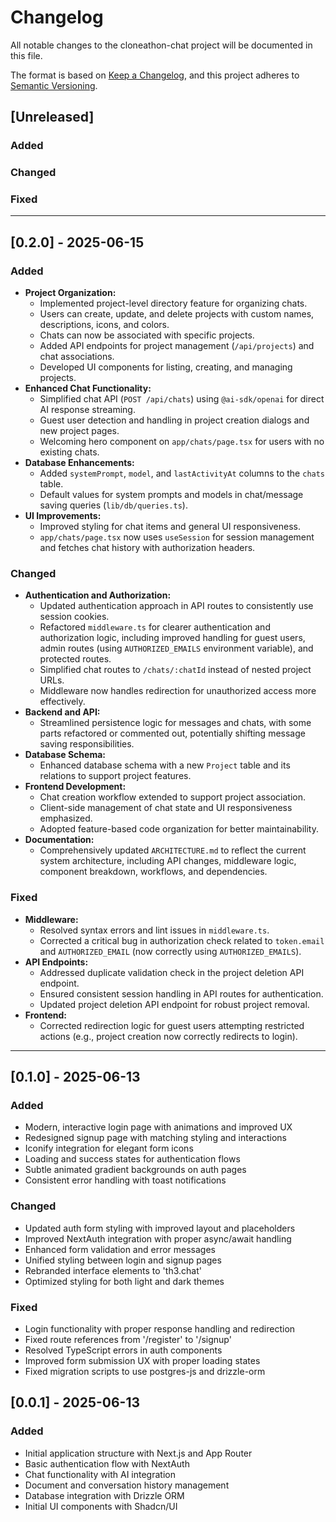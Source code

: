 # Changelog

All notable changes to the cloneathon-chat project will be documented in this file.

The format is based on [Keep a Changelog](https://keepachangelog.com/en/1.1.0/),
and this project adheres to [Semantic Versioning](https://semver.org/spec/v2.0.0.html).

## [Unreleased]

### Added

### Changed

### Fixed

---

## [0.2.0] - 2025-06-15

### Added
- **Project Organization:**
    - Implemented project-level directory feature for organizing chats.
    - Users can create, update, and delete projects with custom names, descriptions, icons, and colors.
    - Chats can now be associated with specific projects.
    - Added API endpoints for project management (`/api/projects`) and chat associations.
    - Developed UI components for listing, creating, and managing projects.
- **Enhanced Chat Functionality:**
    - Simplified chat API (`POST /api/chats`) using `@ai-sdk/openai` for direct AI response streaming.
    - Guest user detection and handling in project creation dialogs and new project pages.
    - Welcoming hero component on `app/chats/page.tsx` for users with no existing chats.
- **Database Enhancements:**
    - Added `systemPrompt`, `model`, and `lastActivityAt` columns to the `chats` table.
    - Default values for system prompts and models in chat/message saving queries (`lib/db/queries.ts`).
- **UI Improvements:**
    - Improved styling for chat items and general UI responsiveness.
    - `app/chats/page.tsx` now uses `useSession` for session management and fetches chat history with authorization headers.

### Changed
- **Authentication and Authorization:**
    - Updated authentication approach in API routes to consistently use session cookies.
    - Refactored `middleware.ts` for clearer authentication and authorization logic, including improved handling for guest users, admin routes (using `AUTHORIZED_EMAILS` environment variable), and protected routes.
    - Simplified chat routes to `/chats/:chatId` instead of nested project URLs.
    - Middleware now handles redirection for unauthorized access more effectively.
- **Backend and API:**
    - Streamlined persistence logic for messages and chats, with some parts refactored or commented out, potentially shifting message saving responsibilities.
- **Database Schema:**
    - Enhanced database schema with a new `Project` table and its relations to support project features.
- **Frontend Development:**
    - Chat creation workflow extended to support project association.
    - Client-side management of chat state and UI responsiveness emphasized.
    - Adopted feature-based code organization for better maintainability.
- **Documentation:**
    - Comprehensively updated `ARCHITECTURE.md` to reflect the current system architecture, including API changes, middleware logic, component breakdown, workflows, and dependencies.

### Fixed
- **Middleware:**
    - Resolved syntax errors and lint issues in `middleware.ts`.
    - Corrected a critical bug in authorization check related to `token.email` and `AUTHORIZED_EMAIL` (now correctly using `AUTHORIZED_EMAILS`).
- **API Endpoints:**
    - Addressed duplicate validation check in the project deletion API endpoint.
    - Ensured consistent session handling in API routes for authentication.
    - Updated project deletion API endpoint for robust project removal.
- **Frontend:**
    - Corrected redirection logic for guest users attempting restricted actions (e.g., project creation now correctly redirects to login).

---

## [0.1.0] - 2025-06-13

### Added

- Modern, interactive login page with animations and improved UX
- Redesigned signup page with matching styling and interactions
- Iconify integration for elegant form icons
- Loading and success states for authentication flows
- Subtle animated gradient backgrounds on auth pages
- Consistent error handling with toast notifications

### Changed

- Updated auth form styling with improved layout and placeholders
- Improved NextAuth integration with proper async/await handling
- Enhanced form validation and error messages
- Unified styling between login and signup pages
- Rebranded interface elements to 'th3.chat'
- Optimized styling for both light and dark themes

### Fixed

- Login functionality with proper response handling and redirection
- Fixed route references from '/register' to '/signup'
- Resolved TypeScript errors in auth components
- Improved form submission UX with proper loading states
- Fixed migration scripts to use postgres-js and drizzle-orm

## [0.0.1] - 2025-06-13

### Added

- Initial application structure with Next.js and App Router
- Basic authentication flow with NextAuth
- Chat functionality with AI integration
- Document and conversation history management
- Database integration with Drizzle ORM
- Initial UI components with Shadcn/UI

